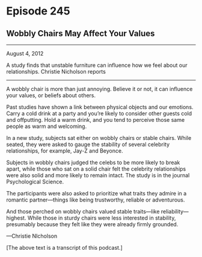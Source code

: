 # Episode 245

## Wobbly Chairs May Affect Your Values

---

August 4, 2012

A study finds that unstable furniture can influence how we feel about our relationships. Christie Nicholson reports

---

A wobbly chair is more than just annoying. Believe it or not, it can influence your values, or beliefs about others.

Past studies have shown a link between physical objects and our emotions. Carry a cold drink at a party and you’re likely to consider other guests cold and offputting. Hold a warm drink, and you tend to perceive those same people as warm and welcoming.

In a new study, subjects sat either on wobbly chairs or stable chairs. While seated, they were asked to gauge the stability of several celebrity relationships, for example, Jay-Z and Beyonce.

Subjects in wobbly chairs judged the celebs to be more likely to break apart, while those who sat on a solid chair felt the celebrity relationships were also solid and more likely to remain intact. The study is in the journal Psychological Science.

The participants were also asked to prioritize what traits they admire in a romantic partner—things like being trustworthy, reliable or adventurous.

And those perched on wobbly chairs valued stable traits—like reliability—highest. While those in sturdy chairs were less interested in stability, presumably because they felt like they were already firmly grounded.

—Christie NIcholson

[The above text is a transcript of this podcast.]

